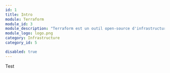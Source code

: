 ```yaml
---
id: 1
title: Intro
module: Terraform
module_id: 3
module_description: "Terraform est un outil open-source d'infrastructure en tant que code (IaC) qui permet aux développeurs et aux administrateurs système de créer, gérer et mettre à jour l'infrastructure de manière efficace et reproductible."
module_logo: logo.png
category: Infrastructure
category_id: 5

disabled: true
---
```


Test
